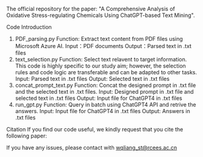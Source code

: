 The official repository for the paper: "A Comprehensive Analysis of Oxidative Stress-regulating Chemicals Using ChatGPT-based Text Mining".

Code Introduction
1. PDF_parsing.py
Function: Extract text content from PDF files using Microsoft Azure AI.
Input：PDF documents
Output：Parsed text in .txt files
2. text_selection.py
Function: Select text relavent to target information. This code is highly specific to our study aim; however, the selection rules and code logic are transferable and can be adapted to other tasks.
Input: Parsed text in .txt files
Output: Selected text in .txt files
3. concat_prompt_text.py
Function: Concat the designed prompt in .txt file and the selected text in .txt files. 
Input: Designed prompt in .txt file and selected text in .txt files
Output: Input file for ChatGPT4 in .txt files
4. run_gpt.py
Function: Query in batch using ChatGPT4 API and retrive the answers.
Input: Input file for ChatGPT4 in .txt files
Output: Answers in .txt files

Citation
If you find our code useful, we kindly request that you cite the following paper:

If you have any issues, please contact with wqliang_st@rcees.ac.cn
